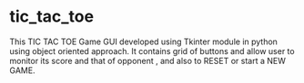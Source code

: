 # tic_tac_toe
This TIC TAC TOE Game GUI developed using Tkinter module in python using object oriented approach. It contains grid of buttons and allow user to monitor its score and that of opponent , and also to RESET or start a NEW GAME.
